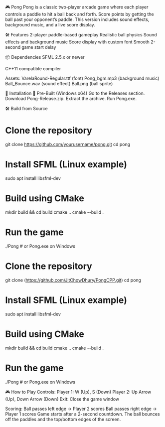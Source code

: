 🎮 Pong
Pong is a classic two-player arcade game where each player controls a paddle to hit a ball back and forth. Score points by getting the ball past your opponent’s paddle. This version includes sound effects, background music, and a live score display.

🛠️ Features
2-player paddle-based gameplay
Realistic ball physics
Sound effects and background music
Score display with custom font
Smooth 2-second game start delay

📦 Dependencies
SFML 2.5.x or newer

C++11 compatible compiler

Assets:
VarelaRound-Regular.ttf (font)
Pong_bgm.mp3 (background music)
Ball_Bounce.wav (sound effect)
Ball.png (ball sprite)

🚀 Installation
🔧 Pre-Built (Windows x64)
Go to the Releases section.
Download Pong-Release.zip.
Extract the archive.
Run Pong.exe.

🛠️ Build from Source

# Clone the repository
git clone https://github.com/yourusername/pong.git
cd pong

# Install SFML (Linux example)
sudo apt install libsfml-dev

# Build using CMake
mkdir build && cd build
cmake ..
cmake --build .

# Run the game
./Pong   # or Pong.exe on Windows

# Clone the repository
git clone (https://github.com/JitChowDhury/PongCPP.git)
cd pong
# Install SFML (Linux example)
sudo apt install libsfml-dev
# Build using CMake
mkdir build && cd build
cmake ..
cmake --build .
# Run the game
./Pong   # or Pong.exe on Windows

🎮 How to Play
Controls:
Player 1: W (Up), S (Down)
Player 2: Up Arrow (Up), Down Arrow (Down)
Exit: Close the game window

Scoring:
Ball passes left edge → Player 2 scores
Ball passes right edge → Player 1 scores
Game starts after a 2-second countdown. The ball bounces off the paddles and the top/bottom edges of the screen.
